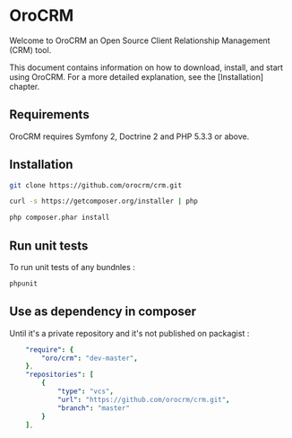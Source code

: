 OroCRM
========================

Welcome to OroCRM an Open Source Client Relationship Management (CRM) tool.

This document contains information on how to download, install, and start
using OroCRM. For a more detailed explanation, see the [Installation]
chapter.

Requirements
------------

OroCRM requires Symfony 2, Doctrine 2 and PHP 5.3.3 or above.

Installation
------------

```bash
git clone https://github.com/orocrm/crm.git

curl -s https://getcomposer.org/installer | php

php composer.phar install
```

Run unit tests
--------------

To run unit tests of any bundnles :

```bash
phpunit
```

Use as dependency in composer
-----------------------------
Until it's a private repository and it's not published on packagist :

```yaml
    "require": {
        "oro/crm": "dev-master",
    },
    "repositories": [
        {
            "type": "vcs",
            "url": "https://github.com/orocrm/crm.git",
            "branch": "master"
        }
    ],
```
